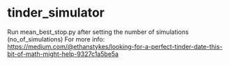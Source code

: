 # tinder_simulator
Run mean_best_stop.py after setting the number of simulations (no_of_simulations)
For more info: https://medium.com/@ethanstykes/looking-for-a-perfect-tinder-date-this-bit-of-math-might-help-9327c1a5be5a
